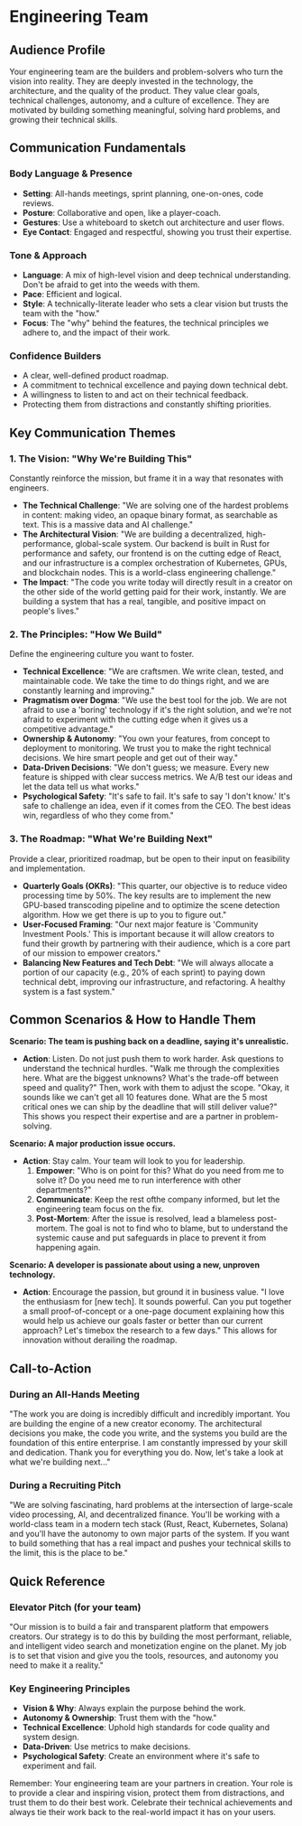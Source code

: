 # Engineering Team

## Audience Profile
Your engineering team are the builders and problem-solvers who turn the vision into reality. They are deeply invested in the technology, the architecture, and the quality of the product. They value clear goals, technical challenges, autonomy, and a culture of excellence. They are motivated by building something meaningful, solving hard problems, and growing their technical skills.

## Communication Fundamentals

### Body Language & Presence
- **Setting**: All-hands meetings, sprint planning, one-on-ones, code reviews.
- **Posture**: Collaborative and open, like a player-coach.
- **Gestures**: Use a whiteboard to sketch out architecture and user flows.
- **Eye Contact**: Engaged and respectful, showing you trust their expertise.

### Tone & Approach
- **Language**: A mix of high-level vision and deep technical understanding. Don't be afraid to get into the weeds with them.
- **Pace**: Efficient and logical.
- **Style**: A technically-literate leader who sets a clear vision but trusts the team with the "how."
- **Focus**: The "why" behind the features, the technical principles we adhere to, and the impact of their work.

### Confidence Builders
- A clear, well-defined product roadmap.
- A commitment to technical excellence and paying down technical debt.
- A willingness to listen to and act on their technical feedback.
- Protecting them from distractions and constantly shifting priorities.

## Key Communication Themes

### 1. The Vision: "Why We're Building This"
Constantly reinforce the mission, but frame it in a way that resonates with engineers.

-   **The Technical Challenge**: "We are solving one of the hardest problems in content: making video, an opaque binary format, as searchable as text. This is a massive data and AI challenge."
-   **The Architectural Vision**: "We are building a decentralized, high-performance, global-scale system. Our backend is built in Rust for performance and safety, our frontend is on the cutting edge of React, and our infrastructure is a complex orchestration of Kubernetes, GPUs, and blockchain nodes. This is a world-class engineering challenge."
-   **The Impact**: "The code you write today will directly result in a creator on the other side of the world getting paid for their work, instantly. We are building a system that has a real, tangible, and positive impact on people's lives."

### 2. The Principles: "How We Build"
Define the engineering culture you want to foster.

-   **Technical Excellence**: "We are craftsmen. We write clean, tested, and maintainable code. We take the time to do things right, and we are constantly learning and improving."
-   **Pragmatism over Dogma**: "We use the best tool for the job. We are not afraid to use a 'boring' technology if it's the right solution, and we're not afraid to experiment with the cutting edge when it gives us a competitive advantage."
-   **Ownership & Autonomy**: "You own your features, from concept to deployment to monitoring. We trust you to make the right technical decisions. We hire smart people and get out of their way."
-   **Data-Driven Decisions**: "We don't guess; we measure. Every new feature is shipped with clear success metrics. We A/B test our ideas and let the data tell us what works."
-   **Psychological Safety**: "It's safe to fail. It's safe to say 'I don't know.' It's safe to challenge an idea, even if it comes from the CEO. The best ideas win, regardless of who they come from."

### 3. The Roadmap: "What We're Building Next"
Provide a clear, prioritized roadmap, but be open to their input on feasibility and implementation.

-   **Quarterly Goals (OKRs)**: "This quarter, our objective is to reduce video processing time by 50%. The key results are to implement the new GPU-based transcoding pipeline and to optimize the scene detection algorithm. How we get there is up to you to figure out."
-   **User-Focused Framing**: "Our next major feature is 'Community Investment Pools.' This is important because it will allow creators to fund their growth by partnering with their audience, which is a core part of our mission to empower creators."
-   **Balancing New Features and Tech Debt**: "We will always allocate a portion of our capacity (e.g., 20% of each sprint) to paying down technical debt, improving our infrastructure, and refactoring. A healthy system is a fast system."

## Common Scenarios & How to Handle Them

**Scenario: The team is pushing back on a deadline, saying it's unrealistic.**
-   **Action**: Listen. Do not just push them to work harder. Ask questions to understand the technical hurdles. "Walk me through the complexities here. What are the biggest unknowns? What's the trade-off between speed and quality?" Then, work with them to adjust the scope. "Okay, it sounds like we can't get all 10 features done. What are the 5 most critical ones we can ship by the deadline that will still deliver value?" This shows you respect their expertise and are a partner in problem-solving.

**Scenario: A major production issue occurs.**
-   **Action**: Stay calm. Your team will look to you for leadership.
    1.  **Empower**: "Who is on point for this? What do you need from me to solve it? Do you need me to run interference with other departments?"
    2.  **Communicate**: Keep the rest ofthe company informed, but let the engineering team focus on the fix.
    3.  **Post-Mortem**: After the issue is resolved, lead a blameless post-mortem. The goal is not to find who to blame, but to understand the systemic cause and put safeguards in place to prevent it from happening again.

**Scenario: A developer is passionate about using a new, unproven technology.**
-   **Action**: Encourage the passion, but ground it in business value. "I love the enthusiasm for [new tech]. It sounds powerful. Can you put together a small proof-of-concept or a one-page document explaining how this would help us achieve our goals faster or better than our current approach? Let's timebox the research to a few days." This allows for innovation without derailing the roadmap.

## Call-to-Action

### During an All-Hands Meeting
"The work you are doing is incredibly difficult and incredibly important. You are building the engine of a new creator economy. The architectural decisions you make, the code you write, and the systems you build are the foundation of this entire enterprise. I am constantly impressed by your skill and dedication. Thank you for everything you do. Now, let's take a look at what we're building next..."

### During a Recruiting Pitch
"We are solving fascinating, hard problems at the intersection of large-scale video processing, AI, and decentralized finance. You'll be working with a world-class team in a modern tech stack (Rust, React, Kubernetes, Solana) and you'll have the autonomy to own major parts of the system. If you want to build something that has a real impact and pushes your technical skills to the limit, this is the place to be."

## Quick Reference

### Elevator Pitch (for your team)
"Our mission is to build a fair and transparent platform that empowers creators. Our strategy is to do this by building the most performant, reliable, and intelligent video search and monetization engine on the planet. My job is to set that vision and give you the tools, resources, and autonomy you need to make it a reality."

### Key Engineering Principles
-   **Vision & Why**: Always explain the purpose behind the work.
-   **Autonomy & Ownership**: Trust them with the "how."
-   **Technical Excellence**: Uphold high standards for code quality and system design.
-   **Data-Driven**: Use metrics to make decisions.
-   **Psychological Safety**: Create an environment where it's safe to experiment and fail.

Remember: Your engineering team are your partners in creation. Your role is to provide a clear and inspiring vision, protect them from distractions, and trust them to do their best work. Celebrate their technical achievements and always tie their work back to the real-world impact it has on your users.